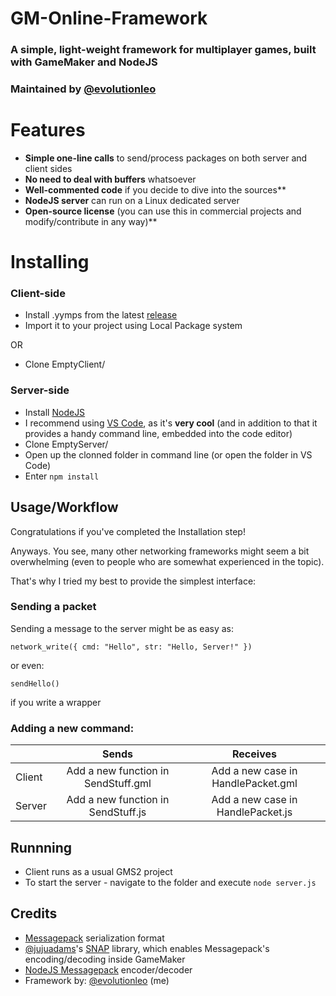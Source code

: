 # GM-Online-Framework
### A simple, light-weight framework for multiplayer games, built with GameMaker and NodeJS
### Maintained by [@evolutionleo](https://github.com/evolutionleo)
# Features
- **Simple one-line calls** to send/process packages on both server and client sides
- **No need to deal with buffers** whatsoever
- **Well-commented code** if you decide to dive into the sources**
- **NodeJS server** can run on a Linux dedicated server
- **Open-source license** (you can use this in commercial projects and modify/contribute in any way)**
# Installing
### Client-side
- Install .yymps from the latest [release](https://github.com/evolutionleo/GM-Online-Framework/releases)
- Import it to your project using Local Package system

 OR
- Clone EmptyClient/
### Server-side
- Install [NodeJS](https://nodejs.org/en/)
- I recommend using [VS Code](https://code.visualstudio.com/), as it's **very cool** (and in addition to that it provides a handy command line, embedded into the code editor)
- Clone EmptyServer/
- Open up the clonned folder in command line (or open the folder in VS Code)
- Enter `npm install`

## Usage/Workflow
Congratulations if you've completed the Installation step!

Anyways. You see, many other networking frameworks might seem a bit overwhelming (even to people who are somewhat experienced in the topic).

That's why I tried my best to provide the simplest interface:
### Sending a packet
Sending a message to the server might be as easy as:
```gml
network_write({ cmd: "Hello", str: "Hello, Server!" })
```
or even:
```gml
sendHello()
```
if you write a wrapper

### Adding a new command:

|        | Sends | Receives |
|--------|:-------:|:----------:|
| Client | Add a new function in SendStuff.gml| Add a new case in HandlePacket.gml |
| Server | Add a new function in SendStuff.js | Add a new case in HandlePacket.js |

## Runnning
- Client runs as a usual GMS2 project
- To start the server - navigate to the folder and execute `node server.js`

## Credits
- [Messagepack](https://msgpack.org/) serialization format 
- [@jujuadams](https://github.com/jujuadams)'s [SNAP](https://github.com/jujuadams/snap) library, which enables Messagepack's encoding/decoding inside GameMaker
- [NodeJS Messagepack](https://github.com/msgpack/msgpack) encoder/decoder
- Framework by: [@evolutionleo](https://github.com/evolutionleo) (me)

